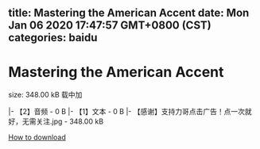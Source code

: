 
title: Mastering the American Accent
date: Mon Jan 06 2020 17:47:57 GMT+0800 (CST)    
categories: baidu
---

# Mastering the American Accent
size: 348.00 kB
 载中加
 
|- 【2】音频 - 0 B
|- 【1】文本 - 0 B
|- 【感谢】支持力哥点击广告！点一次就好，无需关注.jpg - 348.00 kB

[How to download](https://bpcam.bemobtrk.com/go/2ceec3aa-1ca2-46d6-b9ff-aaa5c184517c?jno=2089)